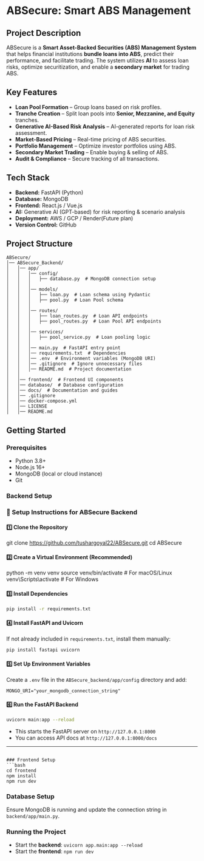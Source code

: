 # ABSecure: Smart ABS Management

## Project Description
ABSecure is a **Smart Asset-Backed Securities (ABS) Management System** that helps financial institutions **bundle loans into ABS**, predict their performance, and facilitate trading. The system utilizes **AI** to assess loan risks, optimize securitization, and enable a **secondary market** for trading ABS.

## Key Features
- **Loan Pool Formation** – Group loans based on risk profiles.
- **Tranche Creation** – Split loan pools into **Senior, Mezzanine, and Equity** tranches.
- **Generative AI-Based Risk Analysis** – AI-generated reports for loan risk assessment.
- **Market-Based Pricing** – Real-time pricing of ABS securities.
- **Portfolio Management** – Optimize investor portfolios using ABS.
- **Secondary Market Trading** – Enable buying & selling of ABS.
- **Audit & Compliance** – Secure tracking of all transactions.

## Tech Stack
- **Backend:** FastAPI (Python)
- **Database:** MongoDB
- **Frontend:** React.js / Vue.js
- **AI:** Generative AI (GPT-based) for risk reporting & scenario analysis
- **Deployment:** AWS / GCP / Render(Future plan)
- **Version Control:** GitHub

## Project Structure
```
ABSecure/
│── ABSecure_Backend/
│   │── app/
│   │   │── config/
│   │   │   ├── database.py  # MongoDB connection setup
│   │   │
│   │   │── models/
│   │   │   ├── loan.py  # Loan schema using Pydantic
│   │   │   ├── pool.py  # Loan Pool schema
│   │   │
│   │   │── routes/
│   │   │   ├── loan_routes.py  # Loan API endpoints
│   │   │   ├── pool_routes.py  # Loan Pool API endpoints
│   │   │
│   │   │── services/
│   │   │   ├── pool_service.py  # Loan pooling logic
│   │   │
│   │   │── main.py  # FastAPI entry point
│   │   │── requirements.txt  # Dependencies
│   │   │── .env  # Environment variables (MongoDB URI)
│   │   │── .gitignore  # Ignore unnecessary files
│   │   │── README.md  # Project documentation
│   │
│   │── frontend/  # Frontend UI components
│   │── database/  # Database configuration
│   │── docs/  # Documentation and guides
│   │── .gitignore
│   │── docker-compose.yml
│   │── LICENSE
│   │── README.md

```

## Getting Started

### Prerequisites
- Python 3.8+
- Node.js 16+
- MongoDB (local or cloud instance)
- Git

### Backend Setup

### **📌 Setup Instructions for ABSecure Backend**  

#### **1️⃣ Clone the Repository**
git clone https://github.com/tushargoyal22/ABSecure.git
cd ABSecure


#### **2️⃣ Create a Virtual Environment (Recommended)**
python -m venv venv
source venv/bin/activate  # For macOS/Linux
venv\Scripts\activate  # For Windows

#### **3️⃣ Install Dependencies**
```bash
pip install -r requirements.txt
```

#### **4️⃣ Install FastAPI and Uvicorn**
If not already included in `requirements.txt`, install them manually:
```bash
pip install fastapi uvicorn
```

#### **5️⃣ Set Up Environment Variables**
Create a `.env` file in the `ABSecure_backend/app/config` directory and add:
```
MONGO_URI="your_mongodb_connection_string"
```

#### **6️⃣ Run the FastAPI Backend**
```bash
uvicorn main:app --reload
```
- This starts the FastAPI server on `http://127.0.0.1:8000`
- You can access API docs at `http://127.0.0.1:8000/docs`

---

```

### Frontend Setup
```bash
cd frontend
npm install
npm run dev
```

### Database Setup
Ensure MongoDB is running and update the connection string in `backend/app/main.py`.

### Running the Project
- Start the **backend**: `uvicorn app.main:app --reload`
- Start the **frontend**: `npm run dev`








